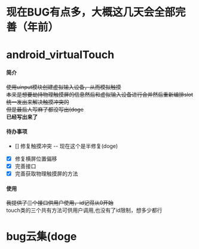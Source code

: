 # 现在BUG有点多，大概这几天会全部完善（年前）

# android_virtualTouch

#### 简介
  ~~使用uinput模块创建虚拟输入设备，从而模拟触摸
  <br>
  本来是想要劫持物理触摸屏的信息然后和虚拟输入设备进行合并然后重新编排slot统一发出来解决触摸冲突的
  <br>
  但是最后人写麻了都没写出(doge~~
  <br>
  <strong>已经写出来了</strong>
#### 待办事项

+ [] 修复触摸冲突 -- 现在这个是半修复(doge)
+ [x] 修复横屏位置偏移
+ [x] 完善接口
+ [x] 完善获取物理触摸屏的方法

#### 使用
~~我提供了三个接口供用户使用，id记得从0开始~~
<br>
touch类的三个共有方法可供用户调用,也没有了id限制，想多少都行
<br>
# bug云集(doge
